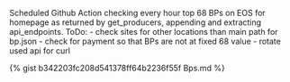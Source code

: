 Scheduled Github Action checking every hour top 68 BPs on EOS for homepage   as returned by get_producers, appending and extracting api_endpoints.    ToDo:   - check sites for other locations than main path for bp.json   - check for payment so that BPs are not at fixed 68 value   - rotate used api for curl  
  

{% gist b342203fc208d541378ff64b2236f55f Bps.md %}
